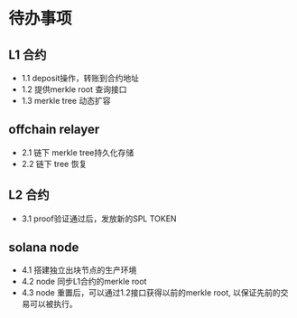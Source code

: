 # 待办事项

## L1 合约
- 1.1 deposit操作，转账到合约地址
- 1.2 提供merkle root 查询接口
- 1.3 merkle tree 动态扩容

## offchain relayer
- 2.1 链下 merkle tree持久化存储
- 2.2 链下 tree 恢复

## L2 合约
- 3.1 proof验证通过后，发放新的SPL TOKEN

## solana node
- 4.1 搭建独立出块节点的生产环境
- 4.2 node 同步L1合约的merkle root
- 4.3 node 重置后，可以通过1.2接口获得以前的merkle root, 以保证先前的交易可以被执行。